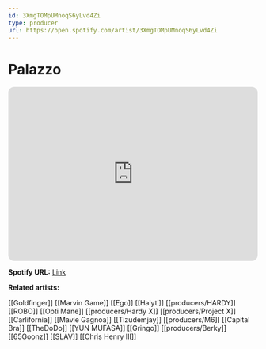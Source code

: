 ```yaml
---
id: 3XmgTOMpUMnoqS6yLvd4Zi
type: producer
url: https://open.spotify.com/artist/3XmgTOMpUMnoqS6yLvd4Zi
---
```

# Palazzo

<iframe style="border-radius:12px" src="https://open.spotify.com/embed/artist/3XmgTOMpUMnoqS6yLvd4Zi" width="100%" height="352" frameBorder="0" allowfullscreen="" allow="autoplay; clipboard-write; encrypted-media; fullscreen; picture-in-picture" loading="lazy"></iframe>

**Spotify URL:** [Link](https://open.spotify.com/artist/3XmgTOMpUMnoqS6yLvd4Zi)

**Related artists:**

[[Goldfinger]]
[[Marvin Game]]
[[Ego]]
[[Haiyti]]
[[producers/HARDY]]
[[ROBO]]
[[Opti Mane]]
[[producers/Hardy X]]
[[producers/Project X]]
[[Carlifornia]]
[[Mavie Gagnoa]]
[[Tizudemjay]]
[[producers/M6]]
[[Capital Bra]]
[[TheDoDo]]
[[YUN MUFASA]]
[[Gringo]]
[[producers/Berky]]
[[65Goonz]]
[[SLAV]]
[[Chris Henry III]]
